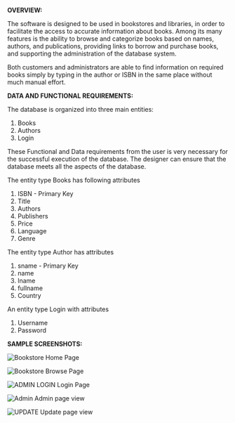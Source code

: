 **OVERVIEW:**

The software is designed to be used in bookstores and libraries, in order to facilitate the access to accurate information about books. Among its many features is the ability to browse and categorize books based on names, authors, and publications, providing links to borrow and purchase books, and supporting the administration of the database system.

Both customers and administrators are able to find information on required books simply by typing in the author or ISBN in the same place without much manual effort.

**DATA AND FUNCTIONAL REQUIREMENTS:**

The database is organized into three main entities: 
1. Books
2. Authors
3. Login

These Functional and Data requirements from the user is very necessary for the successful execution of the database. The designer can ensure that the database meets all the aspects of the database.

The entity type Books has following attributes
1. ISBN - Primary Key
2. Title
3. Authors
4. Publishers
5. Price
6. Language
7. Genre

The entity type Author has attributes 
1. sname  - Primary Key
2. name
3. lname
4. fullname
5. Country

An entity type Login with attributes
1. Username
2. Password

**SAMPLE SCREENSHOTS:**

![Bookstore](https://user-images.githubusercontent.com/97561730/155846022-045eb8d5-5798-486a-9339-dcacf88c903f.png)
Home Page

![Bookstore](https://user-images.githubusercontent.com/97561730/155845864-f91c40ad-662a-4a98-855f-a74acc1edcdc.png)
Browse Page

![ADMIN LOGIN](https://user-images.githubusercontent.com/97561730/155845870-24713192-8d0d-4bc8-aa23-4a8634af5840.png)
Login Page

![Admin](https://user-images.githubusercontent.com/97561730/155845900-c61c29c9-10f1-4f9d-808a-ace7373a3021.png)
Admin page view

![UPDATE](https://user-images.githubusercontent.com/97561730/155845923-a1236bbf-cba5-4991-9bb5-12a999e23746.png)
Update page view
